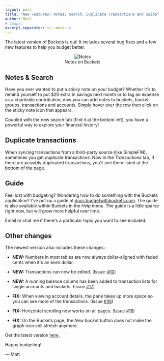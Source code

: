 ```yaml
---
layout: post
title: "New Features: Notes, Search, Duplicate Transactions and Guide"
author: Matt
# image:
excerpt_separator: <!--more-->
---
```


The latest version of Buckets is out!  It includes several bug fixes and a few new features to help you budget better.

<div style="text-align: center;">
<figure>
<img src="{{ site.url }}/img/v0.25/notes1.png" alt="Notes" style="max-width: 400px;" />
<figcaption>Notes on Buckets</figcaption>
</figure>
</div>

<!--more-->

## Notes & Search

Have you ever wanted to put a sticky note on your budget?  Whether it's to remind yourself to put $20 extra in savings next month or to tag an expense as a charitable contribution, now you can add notes to buckets, bucket groups, transactions and accounts.  Simply hover over the row then click on the sticky note icon that appears.

Coupled with the new search tab (find it at the bottom left), you have a powerful way to explore your financial history!

## Duplicate transactions

When syncing transactions from a third-party source (like SimpleFIN), sometimes you get duplicate transactions.  Now in the *Transactions* tab, if there are possibly duplicated transactions, you'll see them listed at the bottom of the page.

## Guide

Feel lost with budgeting?  Wondering how to do something with the Buckets application?  I've put up a guide at [docs.budgetwithbuckets.com](https://docs.budgetwithbuckets.com).  The guide is also available within Buckets in the *Help* menu.  The guide is a little sparse right now, but will grow more helpful over time.

Email or chat me if there's a particular topic you want to see included.

## Other changes

The newest version also includes these changes:

- **NEW:** Numbers in most tables are now always dollar-aligned with faded cents when it's an even dollar.

- **NEW:** Transactions can now be edited.  (Issue: [#10](https://github.com/buckets/application/issues/10))

- **NEW:** A running balance column has been added to transaction lists for single accounts and buckets. (Issue [#17](https://github.com/buckets/application/issues/17))

- **FIX:** When viewing account details, the pane takes up more space so you can see more of the transactions.  (Issue [#36](https://github.com/buckets/application/issues/36))

- **FIX:** Horizontal scrolling now works on all pages.  (Issue [#18](https://github.com/buckets/application/issues/18))

- **FIX:** On the Buckets page, the *New bucket* button does not make the graph icon cell stretch anymore.

Get the latest version [here.](https://github.com/buckets/application/releases/latest)

Happy budgeting!

&mdash; Matt
